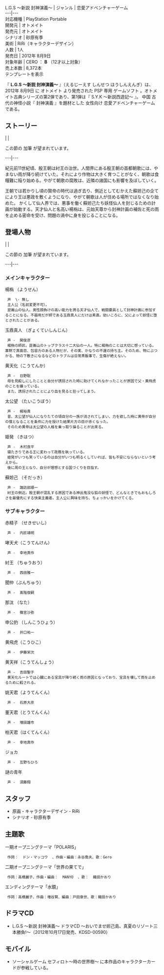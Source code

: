 L.G.S 〜新説 封神演義〜  |  ジャンル  |  恋愛アドベンチャーゲーム   
---|---  
対応機種  |  PlayStation Portable   
開発元  |  オトメイト   
発売元  |  オトメイト   
シナリオ  |  砂原有季   
美術  |  RiRi（キャラクターデザイン）   
人数  |  1人   
発売日  |  2012年  8月9日   
対象年齢  |  CERO  ：  **B** （12才以上対象）   
売上本数  |  8,372本     
テンプレートを表示  
  
『 **L.G.S 〜新説 封神演義〜** 』（えるじーえす しんせつ ほうしんえんぎ）は、  2012年  8月9日  に  オトメイト  より発売された
PSP  専用  ゲームソフト  。オトメイト古典シリーズの第2弾であり、第1弾は『  S.Y.K 〜新説西遊記〜  』。  中国  古代の神怪小説『
封神演義  』を題材とした  女性向け  恋愛アドベンチャーゲーム  である。

##  ストーリー  

|  | 

この節の  加筆  が望まれています。  
  
---|---  
  
紀元前11世紀頃、殷王朝は紂王の治世。人間界にある殷王朝の首都朝歌には、やまない雨が降り続けていた。それにより作物は大きく育つことがなく、朝歌は食糧難に陥り始める。やがて朝歌の腐敗は、近隣の諸国にも影響を及ぼしていく。

王朝では若かりし頃の賢帝の時代は過ぎ去り、側近としてむかえた蘇妲己の企てにより王は悪政を敷くようになり、やがて朝歌は人が住める場所ではなくなり始めた。
かくして仙人界では、悪事を働く蘇妲己たち妖怪仙人を封じるための計画が始動する。天才仙人と名高い楊栴は、元始天尊から封神計画の補佐と死の雨を止める密命を受け、問題の渦中に身を投じることになる。

##  登場人物  

|  | 

この節の  加筆  が望まれています。  
  
---|---  
  
###  メインキャラクター  

楊栴  （ようせん）

     声  \- 無し 
     主人公（名前変更不可）。 
     崑崙山の仙人。男性顔負けの高い能力を誇る天才仙人で、戦闘要員として封神計画に参加することになる。不器用だが師である玉鼎真人にだけは素直。幼いころに、父によって妖怪に堕とされたことがある。 
玉鼎真人  （ぎょくていしんじん）

     声 -  関俊彦 
     楊栴の師匠。崑崙山のトップクラス十二大仙の一人。特に楊栴のことは大切に想っている。寡黙で真面目、包容力のある人物だが、その実、かなりの不運の持ち主。そのため、物にぶつかる、物の下敷きになるなどのトラブルは日常茶飯事で、生傷が絶えない。 
黄天化（こうてんか）

     声 -  日野聡 
     母を見殺しにしたことと自分が誘拐された時に助けてくれなかったことが原因で父・黄飛虎のことを嫌っている。 
     また、誘拐されたことにより血を見ると狂ってしまう。 
    
太公望  （たいこうぼう）

     声 -  梶裕貴 
     昔、太公望が仙人になりたての頃自分の一族が消されてしまい、力を欲した時に黄帝が自分の僕となることを条件に力を授けた結果片方の目が赤くなった。 
     そのため黄帝は太公望の人格を乗っ取り操ることが出来る。 
    
姫発  （きはつ）

     声 -  木村良平 
     寝たきりである王に変わって政務を執っている。 
     姫発がいつも笑っているのは自分がいつも明るくしていれば、皆も不安にならないという考えから。 
     後に周の王となり、自分が理想とする国づくりを目指す。 
    
蘇妲己  （そだっき）

     声 -  諏訪部順一 
     紂王の側近。殷王朝が混乱する原因である神出鬼没な狐の妖怪で、どんなときでもおもしろさを最優先にする快楽主義者。主人公に興味を持ち、ちょっかいをかけてくる。 

###  サブキャラクター  

赤精子  （せきせいし）

     声 -  内匠靖明 
    
哮天犬（こうてんけん）

     声 -  幸地真作 
    
紂王  （ちゅうおう）

     声 -  西田雅一 
    
聞仲（ぶんちゅう）

     声 -  髙階俊嗣 
    
那汰  （なた）

     声 -  篠宮沙弥 
    
申公豹  （しんこうひょう）

     声 -  井口祐一 
    
黄飛虎（こうひこ）

     声 -  伊藤栄次 
    
黄天祥（こうてんしょう）

     声 -  吉田聖子 
     黄天化ルートでは心臓にある宝具が降り続く雨の原因となっており、宝具を壊して雨を止めるために殺される。 
    
姚天君（ようてんくん）

     声 -  石原大彦 
    
董天君（とうてんくん）

     声 -  増田雄市 
    
柏天君（はくてんくん）

     声 -  幸地真作 
    
ジョカ

     声 -  互野ちひろ 
    
謎の青年

     声 -  須藤翔 
    

##  スタッフ  

  * 原画・キャラクターデザイン - RiRi 
  * シナリオ -  砂原有季 

##  主題歌  

一期オープニングテーマ「POLARIS」

     作詞：  ドン・マッコウ  、作曲・編曲：永谷喬夫、歌：Gero 
二期オープニングテーマ「世界の果てで」

     作詞：高橋麗子、作曲・編曲：  MANYO  、歌：  織田かおり 
エンディングテーマ「水鏡」

     作詞：高橋麗子、作曲：増谷賢、編曲：戸田章世、歌：織田かおり 

##  ドラマCD  

  * L.G.S 〜新説 封神演義〜 ドラマCD 〜おいでませ妲己島、真夏のリゾート三本勝負!〜（2012年10月17日発売、KDSD-00590） 

##  モバイル  

  * ソーシャルゲーム  セフィロト〜時の世界樹〜  に本作品のキャラクターカードが参戦している。 

